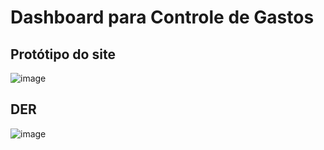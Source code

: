 # Dashboard para Controle de Gastos
## Protótipo do site
 
![image](https://github.com/juliaacarvalhosa/dash-controledegastos/assets/103545624/5705b925-5433-45c8-b292-1587f9ea588f)




## DER

![image](https://github.com/juliaacarvalhosa/dash-controledegastos/assets/103545624/a6b3728c-15ce-4e0e-9cec-53e084c7f606)



